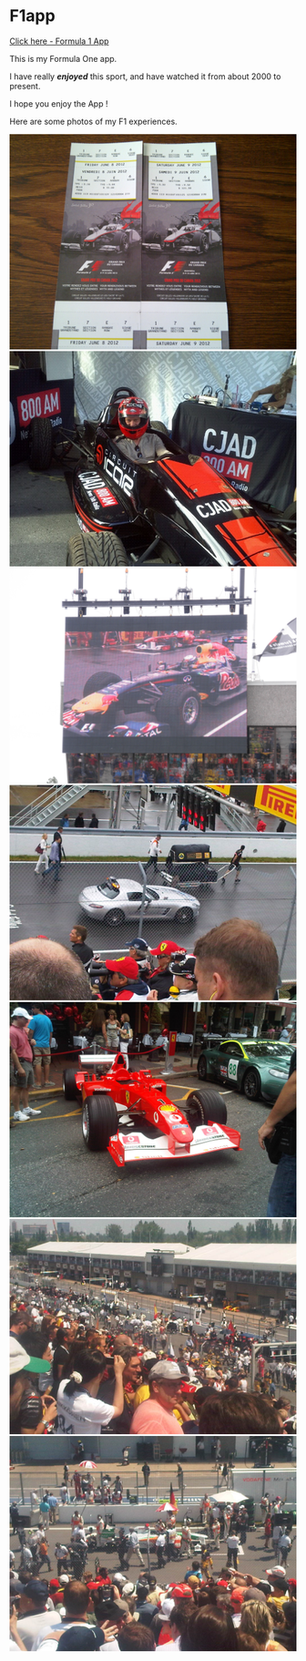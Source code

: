 # F1app

<a href="https://formula1appmarkrobertson.netlify.app" target="_blank">Click here - Formula 1 App</a>

This is my Formula One app.

I have really ***enjoyed*** this sport, and have watched it from about 2000 to present.

I hope you enjoy the App !

Here are some photos of my F1 experiences.

![F1 Tickets](./Assets/tix.jpg)
![Me in some smaller race car](./Assets/me.jpg)
![Large Screen at a race](./Assets/screen.JPG)
![Pace Car](./Assets/pacecar.jpg)
![Ferrari F1 car on display in NJ](./Assets/F1Ferrari.jpg)
![At the Montreal GP 2012](./Assets/GP1.jpg)
![Another Montreal GP 2021 pic](./Assets/GP2.jpg)
